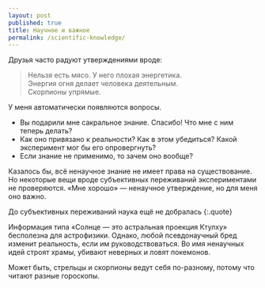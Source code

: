 ```yaml
---
layout: post
published: true
title: Научное и важное
permalink: /scientific-knowledge/
---
```

Друзья часто радуют утверждениями вроде:

> Нельзя есть мясо. У него плохая энергетика.  
> Энергия огня делает человека деятельным.  
> Скорпионы упрямые.

У меня автоматически появляются вопросы.

* Вы подарили мне сакральное знание. Спасибо! Что мне с ним теперь делать?
* Как оно привязано к реальности? Как в этом убедиться? Какой эксперимент мог бы его опровергнуть?
* Если знание не применимо, то зачем оно вообще?

Казалось бы, всё ненаучное знание не имеет права на существование. Но некоторые вещи вроде субъективных переживаний экспериментами не проверяются. «Мне хорошо» — ненаучное утверждение, но для меня оно важно.

До субъективных переживаний наука ещё не добралась
{:.quote}

Информация типа «Солнце — это астральная проекция Ктулху» бесполезна для астрофизики. Однако, любой псевдонаучный бред изменит реальность, если им руководствоваться. Во имя ненаучных идей строят храмы, убивают неверных и ловят покемонов. 

Может быть, стрельцы и скорпионы ведут себя по-разному, потому что читают разные гороскопы.
